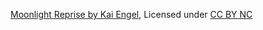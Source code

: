 [Moonlight Reprise by Kai Engel](https://creativecommons.org/licenses/by-nc/3.0/), Licensed under [CC BY NC](https://creativecommons.org/licenses/by-nc/3.0/)